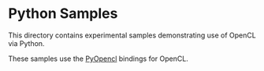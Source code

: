 # Python Samples

This directory contains experimental samples demonstrating use of OpenCL via Python.

These samples use the [PyOpencl](https://pypi.org/project/pyopencl/) bindings for OpenCL.
